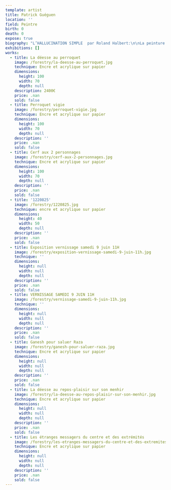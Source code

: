 ```yaml
---
template: artist
title: Patrick Guéguen
location: ''
field: Peintre
birth: 0
death: 0
expose: true
biography: "L’HALLUCINATION SIMPLE  par Roland Halbert:\n\nLa peinture de Patrick Guéguen\_: «\_art brut\_»\_? «\_art ethnique\_»\_? «\_art singulier\_»\_? Quand on a prononcé ces formules magiques de la critique, on n’a pas dit grand-chose. Il y a fort à craindre que ce soient là des dénominations commodes et des classifications trompeuses qui empêchent de voir en profondeur. Rimbaud vous éclaire davantage sur ces tableaux lorsqu’il évoque l’hallucination simple\_:\_«\_Je m’habituai à l’hallucination simple.\_» (Alchimie du verbe). Et nul besoin de stupéfiants pour susciter ce regard vrillant, cette vision d’affût qui transperce les apparences et traverse les modes. Vous habituer à l’hallucination simple revient à échanger vos écrans opaques contre le microscope-télescope Hubble. Alors, commence l’atelier des dieux et se réinvente la création du monde avec l’écarquillement lyrique de l’œil plongé dans l’aquarium astral ou happé par le fourmillement de la vie terrestre. \n\nCette hallucination simple – jetez votre G.P.S. aux orties\_! – vous dépayse à plaisir. «\_Le pays où l’on n’arrive jamais\_», c’est ici\_; «\_le royaume de Chimérie\_», c’est dans le coin sans doute… «\_Point, ligne, plan\_»\_? Chez Patrick Guéguen, plutôt points en mouvement brownien, lignes vibrantes comme un réseau de neurones, plans gravitationnels qui sont créés par des moyens techniques réduits au minimum\_: encre noire et plume Sergent-Major\_; acrylique à la gamme vive et trois pinceaux 0, 2, 4\_; papier Montval 300 g. Et pourtant, vous voici alertés par le foisonnement rythmique, les filaments flottants, les triples hélices d’A.D.N., les boussoles arborescentes, les planètes de pollen, la flore tropicale et giratoire, la faune affrontée en courants telluriques… Alertés aussi par l’extrême cohérence formelle\_: le foyer du moindre détail électrise toute la composition finement élaborée. Reconnaissez-le\_: dans votre enfance à fond blanc – d’un blanc d’apparition\_! –vous avez entrevu ce carnaval de «\_têtes\_», ces crânes grinçants ou facétieux, ce bestiaire enchanté d’orages magnétiques. Au plus fort de la fièvre ou du rêve, vous avez aperçu ces yeux dentés, ces bouches voyantes, ces membres tatoués, tigrés, tachetés. Et, les nuits d’insomnie ou les jours d’éveil miraculeux, vous avez frôlé ces figures primordiales qui dansent un jazz rutilant au bord du vide... Votre ancêtre d’Altamira ou de Lascaux charbonnait les mêmes bêtes difficiles à apprivoiser. Votre cousin aborigène trace encore de pareilles songlines sablées de couleurs votives. Dans 5 cm² d’une œuvre de Patrick Guéguen (au titre parfois humoristique\_: Le Biscotto laïque en berne, par exemple), on pourrait pister parmi la profusion onirique aussi bien la spirale native du shaman que les algues-volatiles d’Henri Matisse. Le temps, l’espace en expansion vivace retrouvent la mémoire de chacun de leurs âges. La fable, le mythe se rallument à travers l’invention minutieuse et luxuriante. Ici, un musée imaginaire vivant, qui bouscule les collections et les départements du Louvre, circule allègrement à l’air libre depuis la Préhistoire jusqu’au lendemain des siècles…\n\nJe connais Patrick depuis dix mille ans et sa sauvagerie placide de gaucher contrarié me surprend toujours. C’est à lui que je demande tel renseignement sur un livre ancien (domaine où il a travaillé)\_; c’est lui qui me donne telle référence pointue sur un peintre méconnu (Philippe Dereux)\_; c’est lui qui me renseigne sur telle approche picturale hors des sentiers battus\_(je lui dois la découverte de Federico Zeri, l’historien des formes). C’est à lui que je ne demande rien, tout en sirotant en sa compagnie une bière Peroni «\_Ruban Bleu.\_» Bref, nous sommes amis, ce qui veut dire\_: nous ne parlons que d’art et jamais de politique (pourquoi tomber dans cette rhétorique de l’impuissance\_?). Nous avons discuté cent fois, plan par plan, de La Grande Bellezza de Paolo Sorrentino, parce que la grande beauté est un peu notre Bible visuelle et sonore, remplie d’Èves et de Noés. Ensemble, nous avions un projet artistique et voilà, c’est fait, grâce à Gérald Honigsblum des éditions FRAction et grâce à Elisabeth Givre de la galerie Gaïa.\n\nMon portrait par Patrick Guéguen\_? Certains jours, je suis cet Aztèque ravivé de peintures rituelles, cet écorché anatomique qui rit des masques confits en conformisme, ce tourbillon de sang sous une peau à écailles de saurien. Sur ma caboche, s’est perchée cette fauvette Orphée et je sens ces deux cariatides d’élan qui me poussent entre les épaules comme des garces sexy aux seins coniques – à la Jean-Paul Gaultier – et surgissent telles deux longues colonnes d’envol. Observez à la loupe cet idéogramme japonais sur leurs biceps qui signifie\_: «\_oiseau.\_» Bien vu\_! «\_Va, va, va, dit l’oiseau\_: le genre humain / Ne peut pas supporter trop de réalité.\_» (T. S. Eliot). C’est à l’art de s’en charger pour lui. Un beau jour, vous aussi, au-delà des simulacres, vous deviendrez cet inapaisable incendie de volière. Même si ça brûle les paupières, tantôt d’un halo d’effroi, tantôt d’une subtile joie solaire, habituez-vous à la rétine ardente de l’hallucination.\nComme Léon-Paul Fargue l’a affirmé à propos du poète, le peintre est un chirurgien du corps et de l’âme (si vous n’avez pas d’âme, vite, vite, vite, brocantez-en une – et des plus rebelles\_! – sur lucifer.com). Et ce chirurgien aux doigts d’équerre et de diapason joue avec vos nerfs, vos chairs, vos os\_; il sonde, il ouvre, il greffe la moelle chromatique des formes\_; il vous remplit les yeux d’aromates et d’épices pour vous gratifier d’une saison hors calendrier (réalité augmentée\_?). Au fil de ces peintures fabuleusement polyphoniques et fouillées (quel que soit le format, des heures et des heures de travail d’abeille industrieuse\_!), creusez votre œil, aiguisez votre oreille. Il se pourrait que, dans un langage à tête chercheuse de signes denses et lucides, la poésie plastique de Patrick Guéguen vous souffle à la face l’arôme serré d’un simple haïku\_:\n             Pour quelle saison,         a-t-on laqué nos yeux de        tant d’années-lumière\_?"
exhibitions: []
works:
  - title: La déesse au perroquet
    image: /forestry/la-deesse-au-perroquet.jpg
    technique: Encre et acrylique sur papier
    dimensions:
      height: 100
      width: 70
      depth: null
    description: 2400€
    price: .nan
    sold: false
  - title: Perroquet vigie
    image: /forestry/perroquet-vigie.jpg
    technique: Encre et acrylique sur papier
    dimensions:
      height: 100
      width: 70
      depth: null
    description: ''
    price: .nan
    sold: false
  - title: Cerf aux 2 personnages
    image: /forestry/cerf-aux-2-personnages.jpg
    technique: Encre et acrylique sur papier
    dimensions:
      height: 100
      width: 70
      depth: null
    description: ''
    price: .nan
    sold: false
  - title: '1220825'
    image: /forestry/1220825.jpg
    technique: encre et acrylique sur papier
    dimensions:
      height: 40
      width: 50
      depth: null
    description: ''
    price: .nan
    sold: false
  - title: Exposition vernissage samedi 9 juin 11H
    image: /forestry/exposition-vernissage-samedi-9-juin-11h.jpg
    technique: ''
    dimensions:
      height: null
      width: null
      depth: null
    description: ''
    price: .nan
    sold: false
  - title: VERNISSAGE SAMEDI 9 JUIN 11H
    image: /forestry/vernissage-samedi-9-juin-11h.jpg
    technique: ''
    dimensions:
      height: null
      width: null
      depth: null
    description: ''
    price: .nan
    sold: false
  - title: Ganesh pour saluer Raza
    image: /forestry/ganesh-pour-saluer-raza.jpg
    technique: Encre et acrylique sur papier
    dimensions:
      height: null
      width: null
      depth: null
    description: ''
    price: .nan
    sold: false
  - title: La déesse au repos-plaisir sur son menhir
    image: /forestry/la-deesse-au-repos-plaisir-sur-son-menhir.jpg
    technique: Encre et acrylique sur papier
    dimensions:
      height: null
      width: null
      depth: null
    description: ''
    price: .nan
    sold: false
  - title: Les étranges messagers du centre et des extrémités
    image: /forestry/les-etranges-messagers-du-centre-et-des-extremites.jpg
    technique: Encre et acrylique sur papier
    dimensions:
      height: null
      width: null
      depth: null
    description: ''
    price: .nan
    sold: false
---
```

